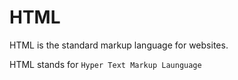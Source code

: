 # HTML
HTML is the standard markup language for websites.

HTML stands for `Hyper Text Markup Launguage`